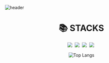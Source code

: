 ![header](https://capsule-render.vercel.app/api?type=waving&color=auto&height=200&section=header&text=HelloWorld!&fontSize=50&animation=twinkling)<br>

<!--내용 부분-->
<div align=center><h1>📚 STACKS</h1></div>
<div align="center">
  <img src="https://img.shields.io/badge/java-007396?style=for-the-badge&logo=java&logoColor=white"/>&nbsp
  <img src="https://img.shields.io/badge/mysql-4479A1?style=for-the-badge&logo=mysql&logoColor=white"/>&nbsp
  <img src="https://img.shields.io/badge/spring-6DB33F?style=for-the-badge&logo=spring&logoColor=white">&nbsp
  <img src="https://img.shields.io/badge/github-181717?style=for-the-badge&logo=github&logoColor=white">&nbsp

   ![Top Langs](https://github-readme-stats.vercel.app/api/top-langs/?username=lehojun&layout=compact)

</div>



